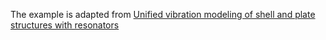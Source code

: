 The example is adapted from [Unified vibration modeling of shell and plate structures with resonators](https://doi.org/10.1016/j.ijmecsci.2025.109921)


